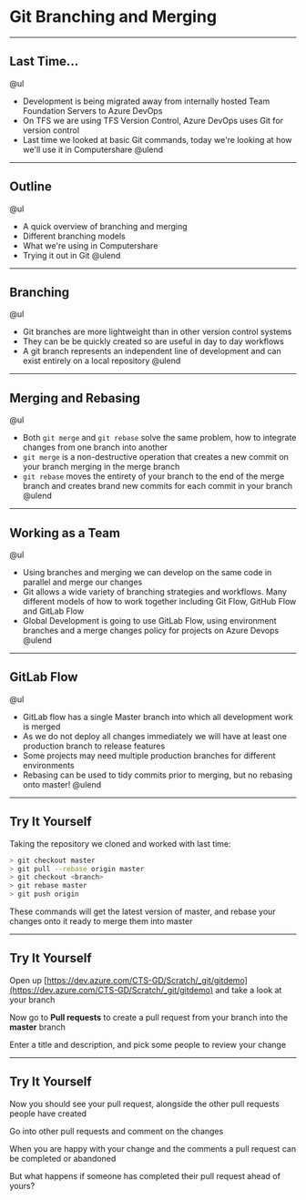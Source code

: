 # Git Branching and Merging

---

## Last Time...

@ul
- Development is being migrated away from internally hosted Team Foundation Servers to Azure DevOps
- On TFS we are using TFS Version Control, Azure DevOps uses Git for version control
- Last time we looked at basic Git commands, today we're looking at how we'll use it in Computershare
@ulend

---

## Outline

@ul
- A quick overview of branching and merging
- Different branching models
- What we're using in Computershare
- Trying it out in Git
@ulend

---

## Branching

@ul
- Git branches are more lightweight than in other version control systems
- They can be be quickly created so are useful in day to day workflows
- A git branch represents an independent line of development and can exist entirely on a local repository
@ulend

---

## Merging and Rebasing

@ul
- Both `git merge` and `git rebase` solve the same problem, how to integrate changes from one branch into another
- `git merge` is a non-destructive operation that creates a new commit on your branch merging in the merge branch
- `git rebase` moves the entirety of your branch to the end of the merge branch and creates brand new commits for each commit in your branch
@ulend

---

## Working as a Team

@ul
- Using branches and merging we can develop on the same code in parallel and merge our changes
- Git allows a wide variety of branching strategies and workflows. Many different models of how to work together including Git Flow, GitHub Flow and GitLab Flow
- Global Development is going to use GitLab Flow, using environment branches and a merge changes policy for projects on Azure Devops
@ulend

---

## GitLab Flow

@ul
- GitLab flow has a single Master branch into which all development work is merged
- As we do not deploy all changes immediately we will have at least one production branch to release features
- Some projects may need multiple production branches for different environments
- Rebasing can be used to tidy commits prior to merging, but no rebasing onto master!
@ulend

---

## Try It Yourself

Taking the repository we cloned and worked with last time:

```sh
> git checkout master
> git pull --rebase origin master
> git checkout <branch>
> git rebase master
> git push origin
```

These commands will get the latest version of master, and rebase your changes onto it ready to merge them into master

---

## Try It Yourself

Open up [https://dev.azure.com/CTS-GD/Scratch/_git/gitdemo](https://dev.azure.com/CTS-GD/Scratch/_git/gitdemo) and take a look at your branch

Now go to **Pull requests** to create a pull request from your branch into the **master** branch

Enter a title and description, and pick some people to review your change

---

## Try It Yourself

Now you should see your pull request, alongside the other pull requests people have created

Go into other pull requests and comment on the changes

When you are happy with your change and the comments a pull request can be completed or abandoned

But what happens if someone has completed their pull request ahead of yours?

